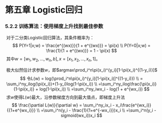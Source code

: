 # 第五章	Logistic回归

### 5.2.2	训练算法：使用梯度上升找到最佳参数

​	对于二分类Logistic回归算法，其条件概率为：
$$
P(Y=1|x;w) = \frac{e^{(wx)}}{1 + e^{(wx)}} = \pi(x) \\
P(Y=0|x;w) = \frac{1}{1 + e^{(wx)}} = 1 - \pi(x)
$$
​	其中$w=[w_1, w_2, ..., w_n, b], x=[x_1, x_2, ..., x_n, 1]$。

​	极大似然估计求参数$w$，即$argmax\prod_i^n\pi(x_i)^{y_i}[1-\pi(x_i)^{(1-y_i)}]$
$$
令L(w) = log(\prod_i^n\pi(x_i)^{y_i}[1-\pi(x_i)]^{(1-y_i)}) \\
= \sum_i^ny_ilog(\pi(x_i))+(1-y_i)log(1-\pi(x_i)) \\
=\sum_i^ny_ilog\frac{\pi(x_i)}{1-\pi(x_i)} + log(1-\pi(x_i)) \\
=\sum_i^ny_iwx_i - log(1 + e^{wx_i})
$$
​	求$w$使得$L(w)$最大，沿参数梯度方向到最大值点，即梯度上升法
$$
\frac{\partial L(w)}{\partial w} = \sum_i^ny_ix_i - x_i\frac{e^{wx_i}}{{1+e^{wx_i}}} \\
=\sum_i^n(y_i - \frac{1}{1+e^{-wx_i}})x_i \\
=\sum_i^n(y_i - sigmoid(wx_i))x_i
$$
